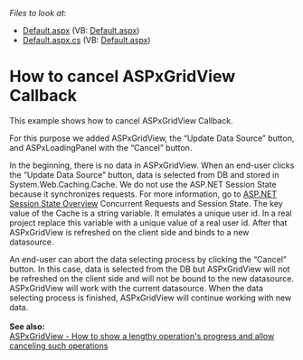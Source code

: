 <!-- default file list -->
*Files to look at*:

* [Default.aspx](./CS/WebSite/Default.aspx) (VB: [Default.aspx](./VB/WebSite/Default.aspx))
* [Default.aspx.cs](./CS/WebSite/Default.aspx.cs) (VB: [Default.aspx](./VB/WebSite/Default.aspx))
<!-- default file list end -->
# How to cancel ASPxGridView Callback


<p>This example shows how to cancel ASPxGridView Callback.</p>
<p>For this purpose we added ASPxGridView, the “Update Data Source” button, and ASPxLoadingPanel with the “Cancel” button.</p>
<p>In the beginning, there is no data in ASPxGridView. When an end-user clicks the “Update Data Source” button, data is selected from DB and stored in System.Web.Caching.Cache. We do not use the ASP.NET Session State because it synchronizes requests. For more information, go to <a href="http://msdn.microsoft.com/en-us/library/ms178581.aspx"><u>ASP.NET Session State Overview</u></a> Concurrent Requests and Session State. The key value of the Cache is a string variable. It emulates a unique user id. In a real project replace this variable with a unique value of a real user id. After that ASPxGridView is refreshed on the client side and binds to a new datasource.</p>
<p>An end-user can abort the data selecting process by clicking the “Cancel” button. In this case, data is selected from the DB but ASPxGridView will not be refreshed on the client side and will not be bound to the new datasource. ASPxGridView will work with the current datasource. When the data selecting process is finished, ASPxGridView will continue working with new data.<br><br><strong>See also:</strong><br><a href="https://www.devexpress.com/Support/Center/p/T518056">ASPxGridView - How to show a lengthy operation's progress and allow canceling such operations</a></p>

<br/>


